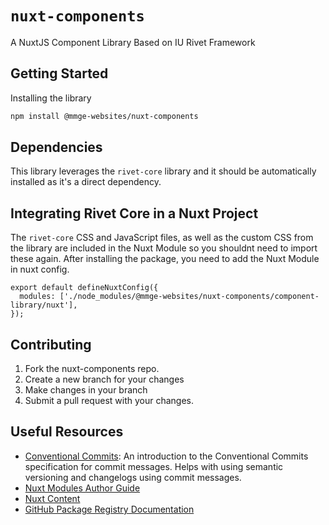 # `nuxt-components`

A NuxtJS Component Library Based on IU Rivet Framework

## Getting Started

Installing the library

```bash
npm install @mmge-websites/nuxt-components
```

## Dependencies

This library leverages the `rivet-core` library and it should be automatically installed as it's a direct dependency.

## Integrating Rivet Core in a Nuxt Project

The `rivet-core` CSS and JavaScript files, as well as the custom CSS from the library are included in the Nuxt Module so you shouldnt need to import these again.
After installing the package, you need to add the Nuxt Module in nuxt config.

```
export default defineNuxtConfig({
  modules: ['./node_modules/@mmge-websites/nuxt-components/component-library/nuxt'],
});
```

## Contributing

1. Fork the nuxt-components repo.
2. Create a new branch for your changes
3. Make changes in your branch
4. Submit a pull request with your changes.

## Useful Resources

- [Conventional Commits](https://www.conventionalcommits.org/en/v1.0.0/): An introduction to the Conventional Commits specification for commit messages. Helps with using semantic versioning and changelogs using commit messages.
- [Nuxt Modules Author Guide](https://nuxt.com/docs/guide/going-further/modules)
- [Nuxt Content](https://content.nuxt.com/get-started/installation)
- [GitHub Package Registry Documentation](https://docs.github.com/en/packages/working-with-a-github-packages-registry/working-with-the-npm-registry)
